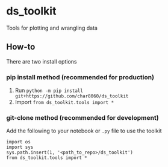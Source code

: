 # ds_toolkit
Tools for plotting and wrangling data

## How-to
There are two install options

### pip install method (recommended for production)
1. Run ```python -m pip install git+https://github.com/char8060/ds_toolkit```
2. Import ```from ds_toolkit.tools import *```

### git-clone method (recommended for development)
Add the following to your notebook or `.py` file to use the toolkit

```
import os
import sys
sys.path.insert(1, '<path_to_repo>/ds_toolkit')
from ds_toolkit.tools import *
```
